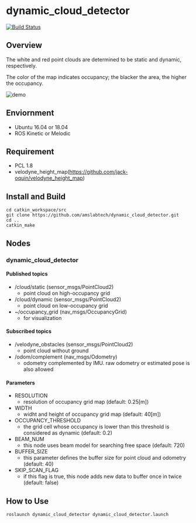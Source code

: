 # dynamic_cloud_detector

[![Build Status](https://travis-ci.org/amslabtech/dynamic_cloud_detector.svg?branch=master)](https://travis-ci.org/amslabtech/dynamic_cloud_detector)

## Overview
The white and red point clouds are determined to be static and dynamic, respectively.

The color of the map indicates occupancy; the blacker the area, the higher the occupancy.

![demo](gif/dynamic_cloud_detector.gif)

## Enviornment
- Ubuntu 16.04 or 18.04
- ROS Kinetic or Melodic

## Requirement
- PCL 1.8
- velodyne_height_map(https://github.com/jack-oquin/velodyne_height_map)

## Install and Build

```
cd catkin_workspace/src
git clone https://github.com/amslabtech/dynamic_cloud_detector.git
cd ..
catkin_make
```

## Nodes
### dynamic_cloud_detector
#### Published topics
- /cloud/static (sensor_msgs/PointCloud2)
  - point cloud on high-occupancy grid
- /cloud/dynamic (sensor_msgs/PointCloud2)
  - point cloud on low-occupancy grid
- ~/occupancy_grid (nav_msgs/OccupancyGrid)
  - for visualization

#### Subscribed topics
- /velodyne_obstacles (sensor_msgs/PointCloud2)
  - point cloud without ground
- /odom/complement (nav_msgs/Odometry)
  - odometry complemented by IMU. raw odometry or estimated pose is also allowed

#### Parameters
- RESOLUTION
  - resolution of occupancy grid map (default: 0.25[m])
- WIDTH
  - widht and height of occupancy grid map (default: 40[m])
- OCCUPANCY_THRESHOLD
  - the grid cell whose occupancy is lower than this threshold is considered as dynamic (default: 0.2)
- BEAM_NUM
  - this node uses beam model for searching free space (default: 720)
- BUFFER_SIZE
  - this parameter defines the buffer size for point cloud and odometry (default: 40)
- SKIP_SCAN_FLAG
  - if this flag is true, this node adds new data to buffer once in twice (default: false)

## How to Use
```
roslaunch dynamic_cloud_detector dynamic_cloud_detector.launch
```
